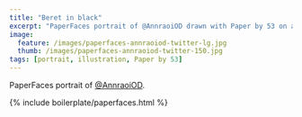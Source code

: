 ```yaml
---
title: "Beret in black"
excerpt: "PaperFaces portrait of @AnnraoiOD drawn with Paper by 53 on an iPad."
image: 
  feature: /images/paperfaces-annraoiod-twitter-lg.jpg
  thumb: /images/paperfaces-annraoiod-twitter-150.jpg
tags: [portrait, illustration, Paper by 53]
---
```


PaperFaces portrait of [@AnnraoiOD](http://twitter.com/AnnraoiOD).

{% include boilerplate/paperfaces.html %}